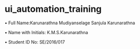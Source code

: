 # ui_automation_training

• Full Name:Karunarathna Mudiyanselage Sanjula Karunarathna <br> 

• Name with Initials: K.M.S.Karunarathna<br>

• Student ID No: SE/2016/017<br>
